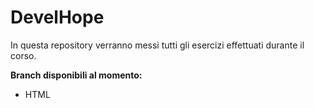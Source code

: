 
# DevelHope
In questa repository verranno messi tutti gli esercizi effettuati durante il corso.

<strong>Branch disponibili al momento:</strong>
<ul>
  <li>HTML</li> 
 </ul>
